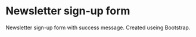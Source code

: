 # Newsletter sign-up form 
 Newsletter sign-up form with success message. Created useing Bootstrap.
